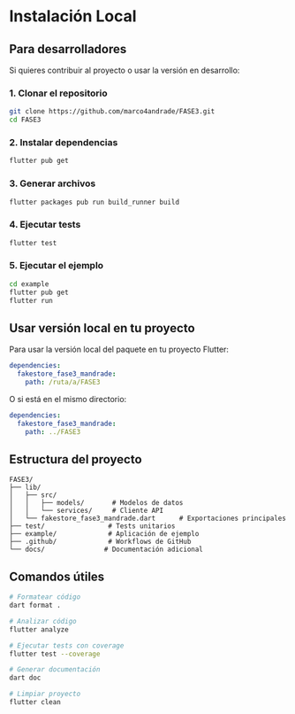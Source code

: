 # Instalación Local

## Para desarrolladores

Si quieres contribuir al proyecto o usar la versión en desarrollo:

### 1. Clonar el repositorio

```bash
git clone https://github.com/marco4andrade/FASE3.git
cd FASE3
```

### 2. Instalar dependencias

```bash
flutter pub get
```

### 3. Generar archivos

```bash
flutter packages pub run build_runner build
```

### 4. Ejecutar tests

```bash
flutter test
```

### 5. Ejecutar el ejemplo

```bash
cd example
flutter pub get
flutter run
```

## Usar versión local en tu proyecto

Para usar la versión local del paquete en tu proyecto Flutter:

```yaml
dependencies:
  fakestore_fase3_mandrade:
    path: /ruta/a/FASE3
```

O si está en el mismo directorio:

```yaml
dependencies:
  fakestore_fase3_mandrade:
    path: ../FASE3
```

## Estructura del proyecto

```
FASE3/
├── lib/
│   ├── src/
│   │   ├── models/       # Modelos de datos
│   │   └── services/     # Cliente API
│   └── fakestore_fase3_mandrade.dart      # Exportaciones principales
├── test/                # Tests unitarios
├── example/             # Aplicación de ejemplo
├── .github/             # Workflows de GitHub
└── docs/               # Documentación adicional
```

## Comandos útiles

```bash
# Formatear código
dart format .

# Analizar código
flutter analyze

# Ejecutar tests con coverage
flutter test --coverage

# Generar documentación
dart doc

# Limpiar proyecto
flutter clean
```